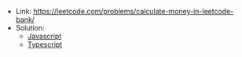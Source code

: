 - Link: https://leetcode.com/problems/calculate-money-in-leetcode-bank/
- Solution:
  - [Javascript](index.js)
  - [Typescript](index.ts)